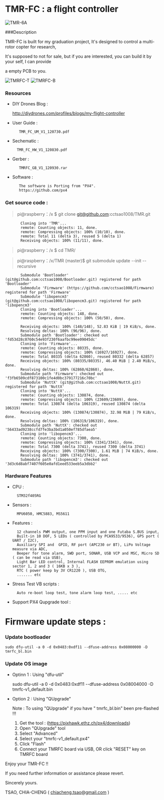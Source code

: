 TMR-FC : a flight controller
===================================

![TMR-6A](http://api.ning.com/files/jY5mCCMi3CRInh4R8yXGssICRu4ks**VAul7*nLfd2Gr30zyGduX4zLlkqmehdcHnky*z0-FdQ603CA1CuJxyc2YXQpvgG3l/20121231011936.jpg "TMR-6A")

###Description


TMR-FC is built for my graduation project, It's designed to control a multi-rotor copter for research,

It's supposed to not for sale, but if you are interested, you can build it by your self, I can provide

a empty PCB to you.
        
      
![TMRFC-T](https://lh5.googleusercontent.com/-XYsK7enXFu8/UEcryTjIElI/AAAAAAAAGc8/OJrowpTF_j8/s554/DSC_0192.jpg "TMRFC-T")
![TMRFC-B](https://lh4.googleusercontent.com/-fWInVx9VkrA/UEcrzUAXoeI/AAAAAAAAGdE/_suOKUsVzLk/s554/DSC_0193.jpg "TMRFC-B")

### Resources

 *  DIY Drones Blog :

      http://diydrones.com/profiles/blogs/my-flight-controller

 *  User Guide :
 
           TMR_FC_UM_V1_120730.pdf

 *  Sechematic :
 
          TMR_FC_HW_V1_120830.pdf

 *  Gerber :

           TMRFC_GB_V1_120930.rar

 *  Software :

           The software is Porting from "PX4".
           https://github.com/px4
         
### Get source code :
    
 > pi@raspberry：/x $ git clone git@github.com:cctsao1008/TMR.git
       
           Cloning into 'TMR'...
           remote: Counting objects: 11, done.
           remote: Compressing objects: 100% (10/10), done.
           remote: Total 11 (delta 3), reused 5 (delta 1)
           Receiving objects: 100% (11/11), done.

 > pi@raspberry：/x $ cd TMR/
 
 > pi@raspberry：/x/TMR (master)$ git submodule update --init --recursive
 
           Submodule 'Bootloader' (git@github.com:cctsao1008/Bootloader.git) registered for path 'Bootloader'
           Submodule 'Firmware' (https://github.com/cctsao1008/Firmware) registered for path 'Firmware'
           Submodule 'libopencm3' (git@github.com:cctsao1008/libopencm3.git) registered for path 'libopencm3'
           Cloning into 'Bootloader'...
           remote: Counting objects: 148, done.
           remote: Compressing objects: 100% (50/50), done.

           Receiving objects: 100% (148/148), 52.83 KiB | 19 KiB/s, done.
           Resolving deltas: 100% (96/96), done.
           Submodule path 'Bootloader': checked out 'fd53d28c0760c54e93f230f6aafbc99ee09045dc'
           Cloning into 'Firmware'...
           remote: Counting objects: 80335, done.
           remote: Compressing objects: 100% (16927/16927), done.
           remote: Total 80335 (delta 62860), reused 80332 (delta 62857)
           Receiving objects: 100% (80335/80335), 46.40 MiB | 2.40 MiB/s, done.
           Resolving deltas: 100% (62860/62860), done.
           Submodule path 'Firmware': checked out 'f3fb6509cdf873100c1fe4d0bc379177216c70bc'
           Submodule 'NuttX' (git@github.com:cctsao1008/NuttX.git) registered for path 'NuttX'
           Cloning into 'NuttX'...
           remote: Counting objects: 130874, done.
           remote: Compressing objects: 100% (23609/23609), done.
           remote: Total 130874 (delta 106319), reused 130874 (delta 106319)
           Receiving objects: 100% (130874/130874), 32.98 MiB | 79 KiB/s, done.
           Resolving deltas: 100% (106319/106319), done.
           Submodule path 'NuttX': checked out '56433ad9238ccfd7fe3ba3bd1a050ef785dfaea5'
           Cloning into 'libopencm3'...
           remote: Counting objects: 7300, done.
           remote: Compressing objects: 100% (3341/3341), done.
           remote: Total 7300 (delta 3741), reused 7300 (delta 3741)
           Receiving objects: 100% (7300/7300), 1.61 MiB | 74 KiB/s, done.
           Resolving deltas: 100% (3741/3741), done.
           Submodule path 'libopencm3': checked out '3d3c6d8abf7407f605e0afd1eed533eeb5a3dbb2'

### Hardware Features

  *  CPU : 

           STM32f405RG

  *  Sensors :

           MPU6050, HMC5883, MS5611

  *  Features :

           12 channels PWM output, one PPM input and one Futaba S.BUS input,
           Built-in 10 DOF, 5 LEDs ( controlled by PCA9533/9536), GPS port ( UART / I2C),
           Auxiliary SPI and  GPIO, RF port (APC230 or BT), LiPo Voltage measure via ADC,
           Beeper for tone alarm, SWD port, SONAR, USB VCP and MSC, Micro SD ( can be read via USB),
           Light Bar LED control, Internal FLASH EEPROM emulation using sector 1, 2 and 3 ( 16KB x 3 ),
           RTC ( power keep by 3V CR1220 ), USB OTG,
           ....... etc

  *  Stress Test VB scripts :

           Auto re-boot loop test, tone alarm loop test, ..... etc

  *  Support PX4 Qupgrade tool :


Firmware update steps :
===================================

###   Update bootloader

    sudo dfu-util -a 0 -d 0x0483:0xdf11 --dfuse-address 0x08000000 -D tmrfc_bl.bin

###   Update OS image

  * Optinn 1 : Using "dfu-util"

    sudo dfu-util -a 0 -d 0x0483:0xdf11 --dfuse-address 0x08004000 -D tmrfc-v1_default.bin

  * Option 2 : Using "QUpgrade"

    Note :  To using "QUpgrade" if you have " tmrfc_bl.bin" been pre-flashed !!! 

    1. Get the tool :  (https://pixhawk.ethz.ch/px4/downloads)<br />
    2. Open "QUpgrade" tool
    3. Select "Advanced"
    4. Select your "tmrfc-v1_default.px4"
    5. Click "Flash"
    6. Connect your TMRFC board via USB, OR click "RESET" key on TMRFC board

Enjoy your TMR-FC !!



If you need further information or assistance please revert.

Sincerely yours.

TSAO, CHIA-CHENG ( chiacheng.tsao@gmail.com )

